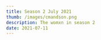 ```yaml
---
title: Season 2 July 2021
thumb: /images/cmandson.png
description: The womxn in season 2
date: 2021-07-11
---
```

